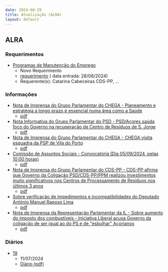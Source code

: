 ```yaml
---
date: 2024-08-29
title: Atualização (ALRA)
layout: default
---
```

## ALRA

### Requerimentos

* [Programas de Manutenção do Emprego](http://base.alra.pt:82/4DACTION/w_pesquisa_registo/4/8483)
  * Novo Requerimento
  * [requerimento](http://base.alra.pt:82/Doc_Req/XIIIreque133.pdf) ( data entrada: 28/08/2024)
  * Requerente(s): Catarina Cabeceiras CDS-PP, ...

### Informações

* [Nota de Imprensa do Grupo Parlamentar do CHEGA - Planeamento e estratégia a longo prazo é essencial numa área como a Saúde](http://base.alra.pt:82/4DACTION/w_pesquisa_registo/8/20115)
  * [pdf](http://base.alra.pt:82/Doc_Noticias/NI20115.pdf)
* [Nota Informativa do Grupo Parlamentar do PSD - PSD/Açores saúda foco do Governo na recuperação de Centro de Resíduos de S. Jorge](http://base.alra.pt:82/4DACTION/w_pesquisa_registo/8/20116)
  * [pdf](http://base.alra.pt:82/Doc_Noticias/NI20116.pdf)
* [Nota de Imprensa do Grupo Parlamentar do CHEGA - CHEGA visita esquadra da PSP de Vila do Porto](http://base.alra.pt:82/4DACTION/w_pesquisa_registo/8/20117)
  * [pdf](http://base.alra.pt:82/Doc_Noticias/NI20117.pdf)
* [Comissão de Assuntos Sociais - Convocatória (Dia 05/09/2024, pelas 10:00 horas)](http://base.alra.pt:82/4DACTION/w_pesquisa_registo/8/20118)
  * [pdf](http://base.alra.pt:82/Doc_Noticias/NI20118.pdf)
* [Nota de Imprensa do Grupo Parlamentar do CDS-PP - CDS-PP afirma que Governo da Coligação PSD/CDS-PP/PPM realizou investimentos muito significativos nos Centros de Processamento de Resíduos nos últimos 3 anos](http://base.alra.pt:82/4DACTION/w_pesquisa_registo/8/20119)
  * [pdf](http://base.alra.pt:82/Doc_Noticias/NI20119.pdf)
* [Sobre verificação de impedimentos e incompatibilidades do Deputado António Manuel Raposo Lima](http://base.alra.pt:82/4DACTION/w_pesquisa_registo/8/20120)
  * [pdf](http://base.alra.pt:82/Doc_Noticias/NI20120.pdf)
* [Nota de Imprensa da Representação Parlamentar da IL - Sobre aumento do imposto dos combustíveis - Iniciativa Liberal acusa Governo da coligação de ser igual ao do PS e de "esbulhar" Açorianos](http://base.alra.pt:82/4DACTION/w_pesquisa_registo/8/20122)
  * [pdf](http://base.alra.pt:82/Doc_Noticias/NI20122.pdf)

### Diários

* [19](http://base.alra.pt:82/4DACTION/w_pesquisa_registo/10/2770)
  * 11/07/2024
  * [Diário (pdf)](http://base.alra.pt:82/Diario/XIII19.pdf)
